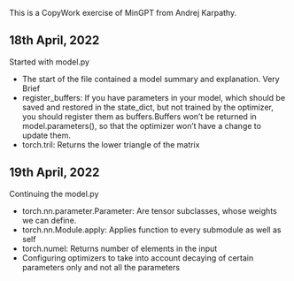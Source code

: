 This is a CopyWork exercise of MinGPT from Andrej Karpathy.

## 18th April, 2022

Started with model.py

-   The start of the file contained a model summary and explanation. Very Brief
-   register_buffers:
    If you have parameters in your model, which should be saved and restored in the state_dict, but not trained by the optimizer, you should register them as buffers.Buffers won’t be returned in model.parameters(), so that the optimizer won’t have a change to update them.
-   torch.tril: Returns the lower triangle of the matrix

## 19th April, 2022

Continuing the model.py

-   torch.nn.parameter.Parameter:
    Are tensor subclasses, whose weights we can define.
-   torch.nn.Module.apply: Applies function to every submodule as well as self
-   torch.numel: Returns number of elements in the input
-   Configuring optimizers to take into account decaying of certain parameters
    only and not all the parameters
